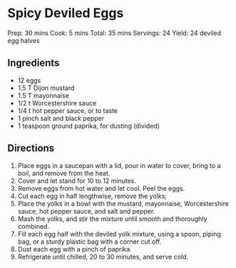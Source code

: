 # Spicy Deviled Eggs
    

Prep: 30 mins
Cook: 5 mins
Total: 35 mins
Servings: 24
Yield: 24 deviled egg halves



## Ingredients

- 12 eggs
- 1.5 T Dijon mustard
- 1.5 T mayonnaise
- 1/2 t Worcestershire sauce
- 1/4 t hot pepper sauce, or to taste
- 1 pinch salt and black pepper
- 1 teaspoon ground paprika, for dusting (divided)


## Directions

1. Place eggs in a saucepan with a lid, pour in water to cover, bring to a boil, and remove from the heat.
2. Cover and let stand for 10 to 12 minutes.
3. Remove eggs from hot water and let cool. Peel the eggs.
4. Cut each egg in half lengthwise, remove the yolks;
5. Place the yolks in a bowl with the mustard, mayonnaise, Worcestershire sauce, hot pepper sauce, and salt and pepper.
6. Mash the yolks, and stir the mixture until smooth and thoroughly combined.
7. Fill each egg half with the deviled yolk mixture, using a spoon, piping bag, or a sturdy plastic bag with a corner cut off.
8. Dust each egg with a pinch of paprika.
9. Refrigerate until chilled, 20 to 30 minutes, and serve cold.
